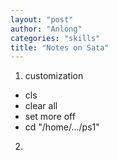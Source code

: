 ```yaml
---
layout: "post"
author: "Anlong"
categories: "skills"
title: "Notes on Sata"
---
```

1. customization

- cls
- clear all
- set more off
- cd "/home/.../ps1"

2. 
